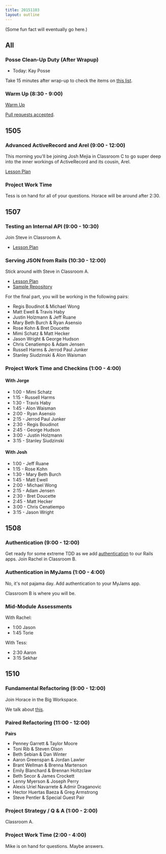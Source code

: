 ```yaml
---
title: 20151103
layout: outline
---
```


(Some fun fact will eventually go here.)

## All

### Posse Clean-Up Duty (After Wrapup)

* Today: Kay Posse

Take 15 minutes after wrap-up to check the items on [this list](https://gist.github.com/rwarbelow/f5cfe4333402d043ef2e).

### Warm Up (8:30 - 9:00)

[Warm Up](https://thewarmup.herokuapp.com)

[Pull requests accepted](https://github.com/mikedao/the-warm-up).


## 1505

### Advanced ActiveRecord and Arel (9:00 - 12:00)

This morning you'll be joining Josh Mejia in Classroom C to go super deep into the inner workings of ActiveRecord and its cousin, Arel.

[Lesson Plan](https://github.com/turingschool/lesson_plans/blob/master/ruby_04-apis_and_scalability/advanced_active_record_queries.markdown)

### Project Work Time

Tess is on hand for all of your questions. Horace will be around after 2:30.

## 1507

### Testing an Internal API (9:00 - 10:30)

Join Steve in Classroom A.

* [Lesson Plan](https://github.com/turingschool/lesson_plans/blob/master/ruby_03-professional_rails_applications/testing_an_internal_api.md)

### Serving JSON from Rails (10:30 - 12:00)

Stick around with Steve in Classroom A.

* [Lesson Plan](https://github.com/turingschool/lesson_plans/blob/master/ruby_03-professional_rails_applications/serving_json_from_rails.md)
* [Sample Repository](https://github.com/JumpstartLab/blogger_advanced/tree/serialization)

For the final part, you will be working in the following pairs:

* Regis Boudinot & Michael Wong
* Matt Ewell & Travis Haby
* Justin Holzmann & Jeff Ruane
* Mary Beth Burch & Ryan Asensio
* Rose Kohn & Bret Doucette
* Mimi Schatz & Matt Hecker
* Jason Wright & George Hudson
* Chris Cenatiempo & Adam Jensen
* Russell Harms & Jerrod Paul Junker
* Stanley Siudzinski & Alon Waisman

### Project Work Time and Checkins (1:00 - 4:00)

#### With Jorge

* 1:00 - Mimi Schatz
* 1:15 - Russell Harms
* 1:30 - Travis Haby
* 1:45 - Alon Waisman
* 2:00 - Ryan Asensio
* 2:15 - Jerrod Paul Junker
* 2:30 - Regis Boudinot
* 2:45 - George Hudson
* 3:00 - Justin Holzmann
* 3:15 - Stanley Siudzinski

#### With Josh

* 1:00 - Jeff Ruane
* 1:15 - Rose Kohn
* 1:30 - Mary Beth Burch
* 1:45 - Matt Ewell
* 2:00 - Michael Wong
* 2:15 - Adam Jensen
* 2:30 - Bret Doucette
* 2:45 - Matt Hecker
* 3:00 - Chris Cenatiempo
* 3:15 - Jason Wright

## 1508

### Authentication (9:00 - 12:00)

Get ready for some extreme TDD as we add [authentication](https://github.com/turingschool/lesson_plans/blob/master/ruby_02-web_applications_with_ruby/authentication.markdown) to our Rails apps. Join Rachel in Classroom B.

### Authentication in MyJams (1:00 - 4:00)

No, it's not pajama day. Add authentication to your MyJams app.

Classroom B is where you will be.

### Mid-Module Assessments

With Rachel:

* 1:00 Jason
* 1:45 Torie

With Tess:

* 2:30 Aaron
* 3:15 Sekhar

## 1510

### Fundamental Refactoring (9:00 - 12:00)

Join Horace in the Big Workspace.

We talk about [this](https://github.com/turingschool/lesson_plans/blob/master/ruby_01-object_oriented_programming_with_ruby/refactoring_patterns.markdown).

### Paired Refactoring (11:00 - 12:00)

__Pairs__

* Penney Garrett & Taylor Moore
* Toni Rib & Steven Olson
* Beth Sebian & Dan Winter
* Aaron Greenspan & Jordan Lawler
* Brant Wellman & Brenna Martenson
* Emily Blanchard & Brennan Holtzclaw
* Beth Secor & James Crockett
* Lenny Myerson & Joseph Perry
* Alexis Uriel Navarrete & Admir Draganovic
* Hector Huertas Baeza & Greg Armstrong
* Steve Pentler & Special Guest Pair

### Project Strategy / Q & A (1:00 - 2:00)

Classroom A.

### Project Work Time (2:00 - 4:00)

Mike is on hand for questions. Maybe answers.
